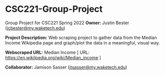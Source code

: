 # CSC221-Group-Project
Group Project for CSC221 Spring 2022
<b>Owner:</b> Justin Bester (<a
href="mailto:jcbester@my.waketech.edu">jcbester@my.waketech.edu</a>)

<b>Project Description:</b> Web scraping project to gather data from the Median
Income Wikipedia page and graph/plot the data in a meaningful, visual way.

<b>Webscraped URL:</b> Median Income [ URL: <a
href="https://en.wikilpedia.org/wiki/Median_income">https://en.wikilpedia.org/wiki/Median_income</a>
]

<b>Collaborator:</b> Jamison Sasser (<a href="mailto:jtsasser@my.waketech.edu">jtsasser@my.waketech.edu</a>)
